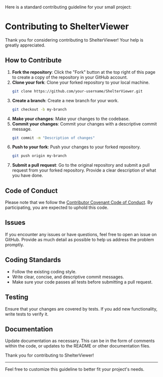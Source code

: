 Here is a standard contributing guideline for your small project:

# Contributing to ShelterViewer

Thank you for considering contributing to ShelterViewer! Your help is greatly appreciated.

## How to Contribute

1. **Fork the repository**: Click the "Fork" button at the top right of this page to create a copy of the repository in your GitHub account.
2. **Clone your fork**: Clone your forked repository to your local machine.
    ```sh
    git clone https://github.com/your-username/ShelterViewer.git
    ```
3. **Create a branch**: Create a new branch for your work.
    ```sh
    git checkout -b my-branch
    ```
4. **Make your changes**: Make your changes to the codebase.
5. **Commit your changes**: Commit your changes with a descriptive commit message.
    ```sh
    git commit -m "Description of changes"
    ```
6. **Push to your fork**: Push your changes to your forked repository.
    ```sh
    git push origin my-branch
    ```
7. **Submit a pull request**: Go to the original repository and submit a pull request from your forked repository. Provide a clear description of what you have done.

## Code of Conduct

Please note that we follow the [Contributor Covenant Code of Conduct](https://www.contributor-covenant.org/version/2/0/code_of_conduct/). By participating, you are expected to uphold this code.

## Issues

If you encounter any issues or have questions, feel free to open an issue on GitHub. Provide as much detail as possible to help us address the problem promptly.

## Coding Standards

- Follow the existing coding style.
- Write clear, concise, and descriptive commit messages.
- Make sure your code passes all tests before submitting a pull request.

## Testing

Ensure that your changes are covered by tests. If you add new functionality, write tests to verify it.

## Documentation

Update documentation as necessary. This can be in the form of comments within the code, or updates to the README or other documentation files.

Thank you for contributing to ShelterViewer!

---

Feel free to customize this guideline to better fit your project's needs.
